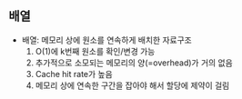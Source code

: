## 배열

- 배열: 메모리 상에 원소를 연속하게 배치한 자료구조
  1. O(1)에 k번째 원소를 확인/변경 가능 
  2. 추가적으로 소모되는 메모리의 양(=overhead)가 거의 없음
  3. Cache hit rate가 높음
  4. 메모리 상에 연속한 구간을 잡아야 해서 할당에 제약이 걸림

